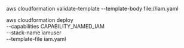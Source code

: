 aws cloudformation validate-template --template-body file://iam.yaml


aws cloudformation deploy \
        --capabilities CAPABILITY_NAMED_IAM \
        --stack-name iamuser \
        --template-file iam.yaml

